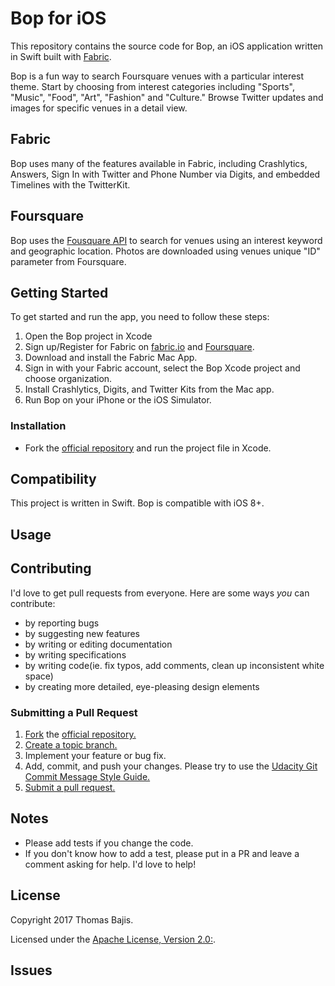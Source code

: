 # Bop for iOS

This repository contains the source code for Bop, an iOS application written in Swift built with [Fabric](https://get.fabric.io).  

Bop is a fun way to search Foursquare venues with a particular interest theme. Start by choosing from interest categories including "Sports", "Music", "Food", "Art", "Fashion" and "Culture." Browse Twitter updates and images for specific venues in a detail view.

## Fabric
Bop uses many of the features available in Fabric, including Crashlytics, Answers, Sign In with Twitter and Phone Number via Digits, and embedded Timelines with the TwitterKit.

## Foursquare
Bop uses the [Fousquare API](https://developer.foursquare.com/) to search for venues using an interest keyword and geographic location. Photos are downloaded using venues unique "ID" parameter from Foursquare.  

## Getting Started
To get started and run the app, you need to follow these steps:  
1. Open the Bop project in Xcode
2. Sign up/Register for Fabric on [fabric.io](https://get.fabric.io) and [Foursquare](https://foursquare.com/developers/register).
3. Download and install the Fabric Mac App.
4. Sign in with your Fabric account, select the Bop Xcode project and choose organization.
5. Install Crashlytics, Digits, and Twitter Kits from the Mac app.
6. Run Bop on your iPhone or the iOS Simulator.

### Installation

* Fork the [official repository](https://github.com/tbajis/Bop) and run the project file in Xcode.

## Compatibility
This project is written in Swift. Bop is compatible with iOS 8+.

## Usage



## Contributing

I'd love to get pull requests from everyone. Here are some ways _you_ can contribute:

* by reporting bugs
* by suggesting new features
* by writing or editing documentation
* by writing specifications
* by writing code(ie. fix typos, add comments, clean up inconsistent white space)
* by creating more detailed, eye-pleasing design elements

### Submitting a Pull Request

1. [Fork](https://help.github.com/articles/fork-a-repo/) the [official repository.](https://github.com/tbajis/Bop)
2. [Create a topic branch.](https://help.github.com/articles/creating-and-deleting-branches-within-your-repository/)
3. Implement your feature or bug fix.
4. Add, commit, and push your changes. Please try to use the [Udacity Git Commit Message Style Guide.](http://udacity.github.io/git-styleguide/)
5. [Submit a pull request.](https://help.github.com/articles/about-pull-requests/)

## Notes

* Please add tests if you change the code.
* If you don't know how to add a test, please put in a PR and leave a comment asking for help. I'd love to help!

## License

Copyright 2017 Thomas Bajis.  

Licensed under the [Apache License, Version 2.0:](http://www.apache.org/licenses/LICENSE-2.0).

## Issues

